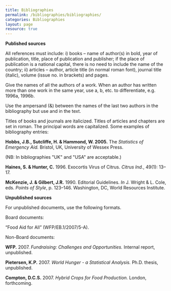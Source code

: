```yaml
---
title: Bibliographies
permalink: /bibliographies/bibliographies/
categories: Bibliographies
layout: page
resource: true
---
```


__Published sources__

All references must include: i) books – name of author(s) in bold, year of publication, title, place of publication and publisher; if the place of publication is a national capital, there is no need to include the name of the country; ii) articles – author, article title (in normal roman font), journal title (italic), volume (issue no. in brackets) and pages.

Give the names of all the authors of a work. When an author has written more than one work in the same year, use a, b, etc. to differentiate, e.g. 1996a, 1996b.

Use the ampersand (&) between the names of the last two authors in the bibliography but use and in the text.

Titles of books and journals are italicized. Titles of articles and chapters are set in roman. The principal words are capitalized.
Some examples of bibliography entries:

__Hobbs, J.B., Sutcliffe, H. & Hammond, W. 2005.__ The *Statistics of Emergency Aid.* Bristol, UK, University of Wessex Press.

(NB: In bibliographies "UK" and "USA" are acceptable.)

__Haines, S. & Hunter, C.__ 1996. Exocortis Virus of Citrus. *Citrus Ind.*, 49(1): 13– 17.

__McKenzie, J. & Gilbert, J.R.__ 1990. Editorial Guidelines. *In* J. Wright & L. Cole, eds. *Points of Style*, p. 123–146. Washington, DC, World Resources Institute.

__Unpublished sources__

For unpublished documents, use the following formats.

Board documents:

“Food Aid for All” (WFP/EB.1/2007/5-A).

Non-Board documents:


__WFP.__ 2007. *Fundraising: Challenges and Opportunities.* Internal report, unpublished.


__Pietersen, K.P.__ 2007. *World Hunger - a Statistical Analysis.* Ph.D. thesis, unpublished.

__Compton, D.C.S.__ 2007. *Hybrid Crops for Food Production.* London, forthcoming.